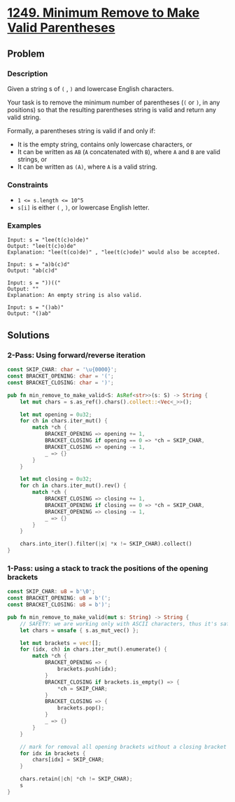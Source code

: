 # [1249. Minimum Remove to Make Valid Parentheses](https://leetcode.com/problems/minimum-remove-to-make-valid-parentheses/)

## Problem

### Description

Given a string s of `(` , `)` and lowercase English characters.

Your task is to remove the minimum number of parentheses (`(` or `)`, in any
positions) so that the resulting parentheses string is valid and return any
valid string.

Formally, a parentheses string is valid if and only if:

* It is the empty string, contains only lowercase characters, or
* It can be written as `AB` (`A` concatenated with `B`), where `A` and `B` are
  valid strings, or
* It can be written as `(A)`, where `A` is a valid string.

### Constraints

* `1 <= s.length <= 10^5`
* `s[i]` is either `(` , `)`, or lowercase English letter.

### Examples

```text
Input: s = "lee(t(c)o)de)"
Output: "lee(t(c)o)de"
Explanation: "lee(t(co)de)" , "lee(t(c)ode)" would also be accepted.
```

```text
Input: s = "a)b(c)d"
Output: "ab(c)d"
```

```text
Input: s = "))(("
Output: ""
Explanation: An empty string is also valid.
```

```text
Input: s = "()ab)"
Output: "()ab"
```

## Solutions

### 2-Pass: Using forward/reverse iteration

```rust
const SKIP_CHAR: char = '\u{0000}';
const BRACKET_OPENING: char = '(';
const BRACKET_CLOSING: char = ')';

pub fn min_remove_to_make_valid<S: AsRef<str>>(s: S) -> String {
    let mut chars = s.as_ref().chars().collect::<Vec<_>>();

    let mut opening = 0u32;
    for ch in chars.iter_mut() {
        match *ch {
            BRACKET_OPENING => opening += 1,
            BRACKET_CLOSING if opening == 0 => *ch = SKIP_CHAR,
            BRACKET_CLOSING => opening -= 1,
            _ => {}
        }
    }

    let mut closing = 0u32;
    for ch in chars.iter_mut().rev() {
        match *ch {
            BRACKET_CLOSING => closing += 1,
            BRACKET_OPENING if closing == 0 => *ch = SKIP_CHAR,
            BRACKET_OPENING => closing -= 1,
            _ => {}
        }
    }

    chars.into_iter().filter(|x| *x != SKIP_CHAR).collect()
}
```

### 1-Pass: using a stack to track the positions of the opening brackets

```rust
const SKIP_CHAR: u8 = b'\0';
const BRACKET_OPENING: u8 = b'(';
const BRACKET_CLOSING: u8 = b')';

pub fn min_remove_to_make_valid(mut s: String) -> String {
    // SAFETY: we are working only with ASCII characters, thus it's safe to delete those byte by byte
    let chars = unsafe { s.as_mut_vec() };

    let mut brackets = vec![];
    for (idx, ch) in chars.iter_mut().enumerate() {
        match *ch {
            BRACKET_OPENING => {
                brackets.push(idx);
            }
            BRACKET_CLOSING if brackets.is_empty() => {
                *ch = SKIP_CHAR;
            }
            BRACKET_CLOSING => {
                brackets.pop();
            }
            _ => {}
        }
    }

    // mark for removal all opening brackets without a closing bracket
    for idx in brackets {
        chars[idx] = SKIP_CHAR;
    }

    chars.retain(|ch| *ch != SKIP_CHAR);
    s
}
```